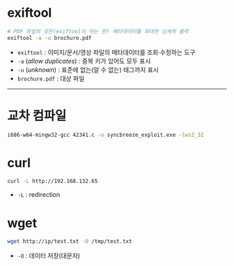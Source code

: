 # exiftool

```bash
# PDF 파일의 모든(exiftool이 아는 한) 메타데이터를 최대한 상세히 출력
exiftool -a -u brochure.pdf
```

- `exiftool` : 이미지/문서/영상 파일의 메타데이터를 조회·수정하는 도구  
- `-a` (*allow duplicates*) : 중복 키가 있어도 모두 표시  
- `-u` (*unknown*) : 표준에 없는(알 수 없는) 태그까지 표시  
- `brochure.pdf` : 대상 파일

---

# 교차 컴파일

```bash
i686-w64-mingw32-gcc 42341.c -o syncbreeze_exploit.exe -lws2_32
```

# curl
```bash
curl -L http://192.168.132.65
```

- `-L` : redirection

# wget
```bash
wget http://ip/test.txt -O /tmp/test.txt
```

- `-O` : 데이터 저장(대문자)
